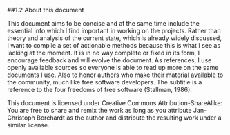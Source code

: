 ##1.2 About this document

This document aims to be concise and at the same time include the essential info which I find important in working on the projects. Rather than theory and analysis of the current state, which is already widely discussed, I want to compile a set of actionable methods because this is what I see as lacking at the moment. 
It is in no way complete or fixed in its form, I encourage feedback and will evolve the document. 
As references, I use openly available sources so everyone is able to read up more on the same documents I use. Also to honor authors who make their material available to the community, much like free software developers. 
The subtitle is a reference to the four freedoms of free software (Stallman, 1986). 

This document is licensed under Creative Commons Attribution-ShareAlike:
You are free to share and remix the work as long as you attribute Jan-Christoph Borchardt as the author and distribute the resulting work under a similar license. 
